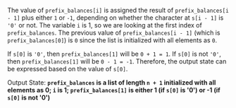 The value of `prefix_balances[i]` is assigned the result of `prefix_balances[i - 1]` plus either `1` or `-1`, depending on whether the character at `s[i - 1]` is `'0'` or not. The variable `i` is 1, so we are looking at the first index of `prefix_balances`. The previous value of `prefix_balances[i - 1]` (which is `prefix_balances[0]`) is `0` since the list is initialized with all elements as `0`. 

If `s[0]` is `'0'`, then `prefix_balances[1]` will be `0 + 1 = 1`. If `s[0]` is not `'0'`, then `prefix_balances[1]` will be `0 - 1 = -1`. Therefore, the output state can be expressed based on the value of `s[0]`.

Output State: **`prefix_balances` is a list of length `n + 1` initialized with all elements as 0; `i` is 1; `prefix_balances[1]` is either 1 (if `s[0]` is '0') or -1 (if `s[0]` is not '0')**